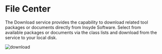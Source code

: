# File Center

The Download service provides the capability to download related tool packages or documents directly from Insyde Software. Select from available packages or documents via the class lists and download from the service to your local disk.

![download](https://github.com/kswang0101/InQuire/tree/e182c4313131e809453b9aa4d6043b2c53dadd25/assets/image11.png)

